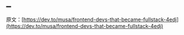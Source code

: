 # _

原文：[https://dev.to/musa/frontend-devs-that-became-fullstack-4edj](https://dev.to/musa/frontend-devs-that-became-fullstack-4edj)